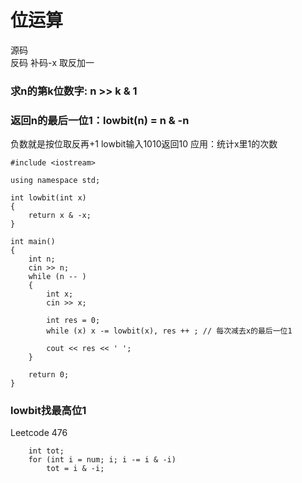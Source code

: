 
# 位运算

源码  
反码 
补码-x 取反加一


### 求n的第k位数字: n >> k & 1

### 返回n的最后一位1：lowbit(n) = n & -n

负数就是按位取反再+1
lowbit输入1010返回10
应用：统计x里1的次数

```
#include <iostream>

using namespace std;

int lowbit(int x)
{
    return x & -x;
}

int main()
{
    int n;
    cin >> n;
    while (n -- )
    {
        int x;
        cin >> x;
        
        int res = 0;
        while (x) x -= lowbit(x), res ++ ; // 每次减去x的最后一位1
        
        cout << res << ' ';
    }
    
    return 0;
}
```

### lowbit找最高位1

Leetcode 476

```
    int tot;
    for (int i = num; i; i -= i & -i)
        tot = i & -i;
```